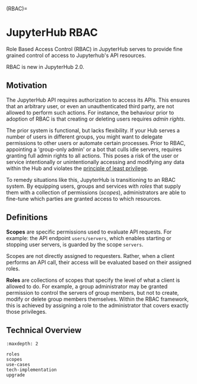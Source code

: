 (RBAC)=

# JupyterHub RBAC

Role Based Access Control (RBAC) in JupyterHub serves to provide fine grained control of access to Jupyterhub's API resources.

RBAC is new in JupyterHub 2.0.

## Motivation

The JupyterHub API requires authorization to access its APIs.
This ensures that an arbitrary user, or even an unauthenticated third party, are not allowed to perform such actions.
For instance, the behaviour prior to adoption of RBAC is that creating or deleting users requires _admin rights_.

The prior system is functional, but lacks flexibility. If your Hub serves a number of users in different groups, you might want to delegate permissions to other users or automate certain processes.
Prior to RBAC, appointing a 'group-only admin' or a bot that culls idle servers, requires granting full admin rights to all actions. This poses a risk of the user or service intentionally or unintentionally accessing and modifying any data within the Hub and violates the [principle of least privilege](https://en.wikipedia.org/wiki/Principle_of_least_privilege).

To remedy situations like this, JupyterHub is transitioning to an RBAC system. By equipping users, groups and services with _roles_ that supply them with a collection of permissions (_scopes_), administrators are able to fine-tune which parties are granted access to which resources.

## Definitions

**Scopes** are specific permissions used to evaluate API requests. For example: the API endpoint `users/servers`, which enables starting or stopping user servers, is guarded by the scope `servers`.

Scopes are not directly assigned to requesters. Rather, when a client performs an API call, their access will be evaluated based on their assigned roles.

**Roles** are collections of scopes that specify the level of what a client is allowed to do. For example, a group administrator may be granted permission to control the servers of group members, but not to create, modify or delete group members themselves.
Within the RBAC framework, this is achieved by assigning a role to the administrator that covers exactly those privileges.

## Technical Overview

```{toctree}
:maxdepth: 2

roles
scopes
use-cases
tech-implementation
upgrade
```

